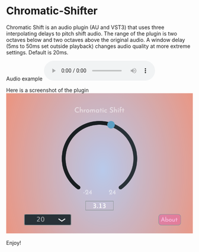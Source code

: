 # Chromatic-Shifter

Chromatic Shift is an audio plugin (AU and VST3) that uses three interpolating delays to pitch shift audio.
The range of the plugin is two octaves below and two octaves above the original audio.
A window delay (5ms to 50ms set outside playback) changes audio quality at more extreme settings. Default is 20ms.

Audio example
![Audio Example](chromashift_audio-example.mp3)

Here is a screenshot of the plugin
![Chromatic Shift plugin](Chromatic_Shift_plugin.png)

Enjoy!